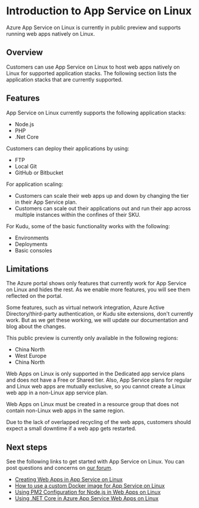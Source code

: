 <!-- not suitable for Mooncake -->

<properties
    pageTitle="Introduction to App Service on Linux | Azure"
    description="Learn about App Service on Linux."
    keywords="azure app service, linux, oss"
    services="app-service"
    documentationcenter=""
    author="naziml"
    manager="wpickett"
    editor="" />
<tags
    ms.assetid="bc85eff6-bbdf-410a-93dc-0f1222796676"
    ms.service="app-service"
    ms.workload="na"
    ms.tgt_pltfrm="na"
    ms.devlang="na"
    ms.topic="article"
    ms.date="10/10/2016"
    wacn.date=""
    ms.author="naziml" />

# Introduction to App Service on Linux
Azure App Service on Linux is currently in public preview and supports running web apps natively on Linux.

## Overview
Customers can use App Service on Linux to host web apps natively on Linux for supported application stacks. The following section lists the application stacks that are currently supported. 

## Features
App Service on Linux currently supports the following application stacks:

* Node.js
* PHP
* .Net Core

Customers can deploy their applications by using:

* FTP
* Local Git
* GitHub or Bitbucket

For application scaling:

* Customers can scale their web apps up and down by changing the tier in their App Service plan.
* Customers can scale out their applications out and run their app across multiple instances within the confines of their SKU.

For Kudu, some of the basic functionality works with the following:

* Environments
* Deployments
* Basic consoles

## Limitations
The Azure portal shows only features that currently work for App Service on Linux and hides the rest. As we enable more features, you will see them reflected on the portal.

Some features, such as virtual network integration, Azure Active Directory/third-party authentication, or Kudu site extensions, don't currently work. But as we get these working, we will update our documentation and blog about the changes.

This public preview is currently only available in the following regions:

* China North
* West Europe 
* China North

Web Apps on Linux is only supported in the Dedicated app service plans and does not have a Free or Shared tier. Also, App Service plans for regular and Linux web apps are mutually exclusive, so you cannot create a Linux web app in a non-Linux app service plan.

Web Apps on Linux must be created in a resource group that does not contain non-Linux web apps in the same region.

Due to the lack of overlapped recycling of the web apps, customers should expect a small downtime if a web app gets restarted.

## Next steps
See the following links to get started with App Service on Linux. You can post questions and concerns on [our forum](https://social.msdn.microsoft.com/forums/azure/home?forum=windowsazurewebsitespreview).

* [Creating Web Apps in App Service on Linux](/documentation/articles/app-service-linux-how-to-create-a-web-app/)
* [How to use a custom Docker image for App Service on Linux](/documentation/articles/app-service-linux-using-custom-docker-image/)
* [Using PM2 Configuration for Node.js in Web Apps on Linux](/documentation/articles/app-service-linux-using-nodejs-pm2/)
* [Using .NET Core in Azure App Service Web Apps on Linux](/documentation/articles/app-service-linux-intro/)

